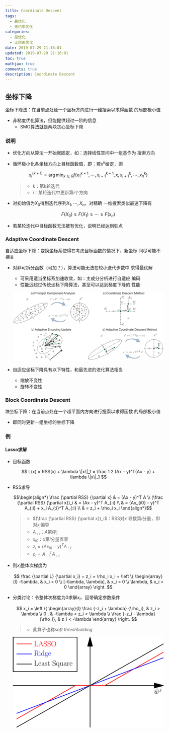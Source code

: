 ```yaml
---
title: Coordinate Descent
tags:
  - 最优化
  - 无约束优化
categories:
  - 最优化
  - 无约束优化
date: 2019-07-29 21:16:01
updated: 2019-07-29 21:16:01
toc: true
mathjax: true
comments: true
description: Coordinate Descent
---
```


##	坐标下降

坐标下降法：在当前点处延一个坐标方向进行一维搜索以求得函数
的局部极小值

-	非梯度优化算法，但能提供超过一阶的信息
	-	SMO算法就是两块贪心坐标下降

###	说明

-	优化方向从算法一开始就固定，如：选择线性空间中一组基作为
	搜索方向

-	循环极小化各坐标方向上目标函数值，即：若$x^k$给定，则

	$$
	x_i^{(k+1)} = \arg\min_{x \in R} f(x_1^{k+1}, \cdots,
		x_{i-1}^{k+1}, x, x_{i+1}^{k}, \cdots, x_n^k)
	$$

	> - $k$：第k轮迭代
	> - $i$：某轮迭代中更新第i个方向

-	对初始值为$X_0$得到迭代序列$X_1, \cdots, X_n$，对精确
	一维搜索类似最速下降有

	$$
	F(X_0) \geq F(X_1) \geq \cdots \geq F(x_n)
	$$

-	若某轮迭代中目标函数无法被有优化，说明已经达到驻点

###	Adaptive Coordinate Descent

自适应坐标下降：变换坐标系使得在考虑目标函数的情况下，新坐标
间尽可能不相关

-	对非可拆分函数（可加？），算法可能无法在较小迭代步数中
	求得最优解
	-	可采用适当坐标系加速收敛，如：主成分分析进行自适应
		编码
	-	性能远超过传统坐标下降算法，甚至可以达到梯度下降的
		性能

	![adaptive_coordinate_descent_illustration](imgs/adaptive_coordinate_descent_illustration.png)

-	自适应坐标下降具有以下特性，和最先进的进化算法相当
	-	缩放不变性
	-	旋转不变性

###	Block Coordinate Descent

块坐标下降：在当前点处在一个超平面内方向进行搜索以求得函数
的局部极小值

-	即同时更新一组坐标的坐标下降

###	例

####	Lasso求解

-	目标函数

	$$
	L(x) = RSS(x) + \lambda \|x\|_1 = \frac 1 2 (Ax - y)^T(Ax - y)
		+ \lambda \|x\|_1
	$$

-	RSS求导

	$$\begin{align*}
	\frac {\partial RSS} {\partial x} & = (Ax - y)^T A \\
	(\frac {\partial RSS} {\partial x})_i & = (Ax - y)^T A_{:i} \\
	& = (Ax_{i0} - y)^T A_{:i} + x_i A_{:i}^T A_{:i} \\
	& = z_i + \rho_i x_i
	\end{align*}$$

	> - $(\frac {\partial RSS} {\partial x})_i$：RSS对$x$
		导数第$i$分量，即对$x_i$偏导
	> - $A_{:i}$：$A$第$i$列
	> - $x_{i0}$：$x$第$i$分量置零
	> - $z_i = (Ax_{i0} - y)^T A_{:i}$
	> - $\rho_i = A_{:i}^T A_{:i}$

-	则$x_i$整体次梯度为

	$$
	\frac {\partial L} {\partial x_i} = z_i + \rho_i x_i +
		\left \{ \begin{array}{l}
			-\lambda, & x_i < 0 \\
			[-\lambda, \lambda], & x_i = 0 \\
			\lambda, & x_i > 0
		\end{array} \right.
	$$

-	分类讨论：令整体次梯度为0求解$x_i$、回带确定参数条件

	$$
	x_i = \left \{ \begin{array}{l}
		\frac {-z_i + \lambda} {\rho_i}, & z_i > \lambda \\
		0 , & -\lambda < z_i < \lambda \\
		\frac {-z_i - \lambda} {\rho_i}, & z_i < -\lambda
	\end{array} \right.
	$$

	> - 此算子也称*soft threshholding*

	![lasso_ridge_lse](imgs/lasso_ridge_lse.svg)



